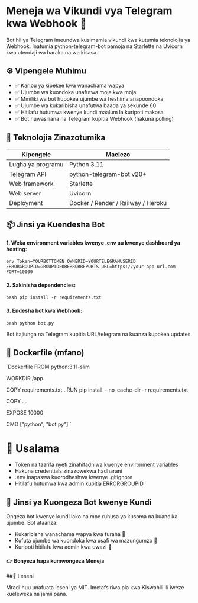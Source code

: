 # Meneja wa Vikundi vya Telegram kwa Webhook 🚀

Bot hii ya Telegram imeundwa kusimamia vikundi kwa kutumia teknolojia ya Webhook. Inatumia python-telegram-bot pamoja na Starlette na Uvicorn kwa utendaji wa haraka na wa kisasa.

## ⚙️ Vipengele Muhimu

- ✅ Karibu ya kipekee kwa wanachama wapya
- ✅ Ujumbe wa kuondoka unafutwa moja kwa moja
- ✅ Mmiliki wa bot hupokea ujumbe wa heshima anapoondoka
- ✅ Ujumbe wa kukaribisha unafutwa baada ya sekunde 60
- ✅ Hitilafu hutumwa kwenye kundi maalum la kuripoti makosa
- ✅ Bot huwasiliana na Telegram kupitia Webhook (hakuna polling)

## 🧠 Teknolojia Zinazotumika

| Kipengele              | Maelezo                          |
|------------------------|----------------------------------|
| Lugha ya programu      | Python 3.11                      |
| Telegram API           | python-telegram-bot v20+       |
| Web framework          | Starlette                      |
| Web server             | Uvicorn                        |
| Deployment             | Docker / Render / Railway / Heroku |

## 📦 Jinsi ya Kuendesha Bot

#### 1. Weka environment variables kwenye .env au kwenye dashboard ya hosting:

`env
Token=YOURBOTTOKEN
OWNERID=YOURTELEGRAMUSERID
ERRORGROUPID=GROUPIDFORERRORREPORTS
URL=https://your-app-url.com
PORT=10000
`

#### 2. Sakinisha dependencies:

`bash
pip install -r requirements.txt
`

#### 3. Endesha bot kwa Webhook:

`bash
python bot.py
`

Bot itajiunga na Telegram kupitia URL/telegram na kuanza kupokea updates.

## 🐳 Dockerfile (mfano)

`Dockerfile
FROM python:3.11-slim

WORKDIR /app

COPY requirements.txt .
RUN pip install --no-cache-dir -r requirements.txt

COPY . .

EXPOSE 10000

CMD ["python", "bot.py"]
`

# 🔐 Usalama

- Token na taarifa nyeti zinahifadhiwa kwenye environment variables
- Hakuna credentials zinazowekwa hadharani
- .env inapaswa kuorodheshwa kwenye .gitignore
- Hitilafu hutumwa kwa admin kupitia ERRORGROUPID

## 📌 Jinsi ya Kuongeza Bot kwenye Kundi

Ongeza bot kwenye kundi lako na mpe ruhusa ya kusoma na kuandika ujumbe. Bot ataanza:

- Kukaribisha wanachama wapya kwa furaha 🎉  
- Kufuta ujumbe wa kuondoka kwa usafi wa mazungumzo 🧹  
- Kuripoti hitilafu kwa admin kwa uwazi 📩  

#### 👉 Bonyeza hapa kumwongeza Meneja

##📄 Leseni

Mradi huu unafuata leseni ya MIT. Imetafsiriwa pia kwa Kiswahili ili iweze kueleweka na jamii pana.

